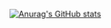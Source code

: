 [![Anurag's GitHub stats](https://github-readme-stats.vercel.app/api?username=ykw1129&theme=default_repocard)](https://github.com/anuraghazra/github-readme-stats)
